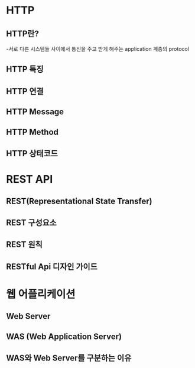 # HTTP
## HTTP란?
-서로 다른 시스템들 사이에서 통신을 주고 받게 해주는 application 계층의 protocol 

## HTTP 특징

## HTTP 연결

## HTTP Message

## HTTP Method

## HTTP 상태코드


# REST API
## REST(Representational State Transfer)

## REST 구성요소

## REST 원칙

## RESTful Api 디자인 가이드


# 웹 어플리케이션
## Web Server

## WAS (Web Application Server)

## WAS와 Web Server를 구분하는 이유